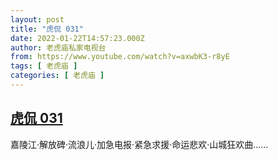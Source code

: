 ```yaml
---
layout: post
title: "虎侃 031"
date: 2022-01-22T14:57:23.000Z
author: 老虎庙私家电视台
from: https://www.youtube.com/watch?v=axwbK3-r8yE
tags: [ 老虎庙 ]
categories: [ 老虎庙 ]
---
```

<!--1642863443000-->
[虎侃 031](https://www.youtube.com/watch?v=axwbK3-r8yE)
------

<div>
嘉陵江·解放碑·流浪儿·加急电报·紧急求援·命运悲欢·山城狂欢曲……
</div>
